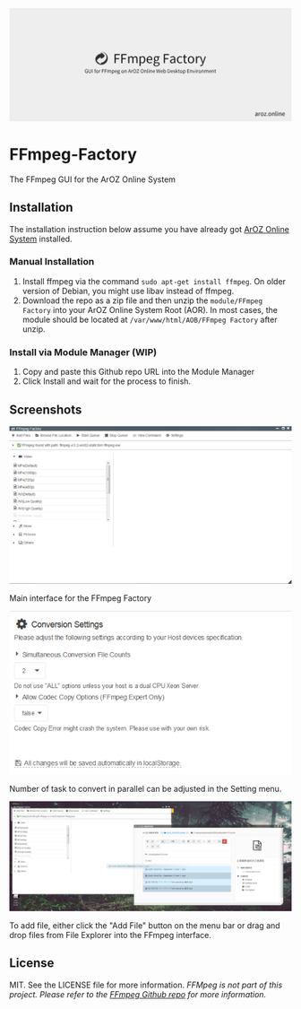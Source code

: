 ![](image/0.jpg)
# FFmpeg-Factory
The FFmpeg GUI for the ArOZ Online System

## Installation
The installation instruction below assume you have already got [ArOZ Online System](https://github.com/tobychui/ArOZ-Online-System) installed.

### Manual Installation
1. Install ffmpeg via the command ```sudo apt-get install ffmpeg```. On older version of Debian, you might use libav instead of ffmpeg.
2. Download the repo as a zip file and then unzip the ```module/FFmpeg Factory``` into your ArOZ Online System Root (AOR).
In most cases, the module should be located at ```/var/www/html/AOB/FFmpeg Factory``` after unzip.

### Install via Module Manager (WIP)
1. Copy and paste this Github repo URL into the Module Manager
2. Click Install and wait for the process to finish.

## Screenshots
![](image/1.png)

Main interface for the FFmpeg Factory

![](image/2.png)

Number of task to convert in parallel can be adjusted in the Setting menu.

![](image/3.png)

To add file, either click the "Add File" button on the menu bar or drag and drop files from File Explorer into the FFmpeg interface.

## License
MIT. See the LICENSE file for more information.
*FFMpeg is not part of this project. Please refer to the [FFmpeg Github repo](https://github.com/FFmpeg/FFmpeg) for more information.*
